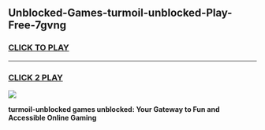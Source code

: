
## Unblocked-Games-turmoil-unblocked-Play-Free-7gvng
<h3>
<a href="https://premium76.site?title=turmoil-unblocked&ref=23A">CLICK TO PLAY</a></h3>
<hr>

<h3>
<a href="https://premium76.site?title=turmoil-unblocked&ref=23A">CLICK 2 PLAY</a>
  
</h3>

<a href="https://premium76.site?title=turmoil-unblocked&ref=23A"><img src="https://clearcache.store/games.png"></a>


**turmoil-unblocked games unblocked: Your Gateway to Fun and Accessible Online Gaming**
